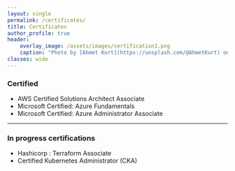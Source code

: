 ```yaml
---
layout: single
permalink: /certificates/
title: Certificates
author_profile: true
header:
    overlay_image: /assets/images/certification1.png
    caption: "Photo by [Ahmet Kurt](https://unsplash.com/@AhmetKurt) on [Unsplash](https://unsplash.com)"
classes: wide
---
```


### Certified  
- AWS Certified Solutions Architect Associate
- Microsoft Certified: Azure Fundamentals
- Microsoft Certified: Azure Administrator Associate


----------------------------------------

### In progress certifications
- Hashicorp : Terraform Associate 
- Certified Kubernetes Administrator (CKA)





